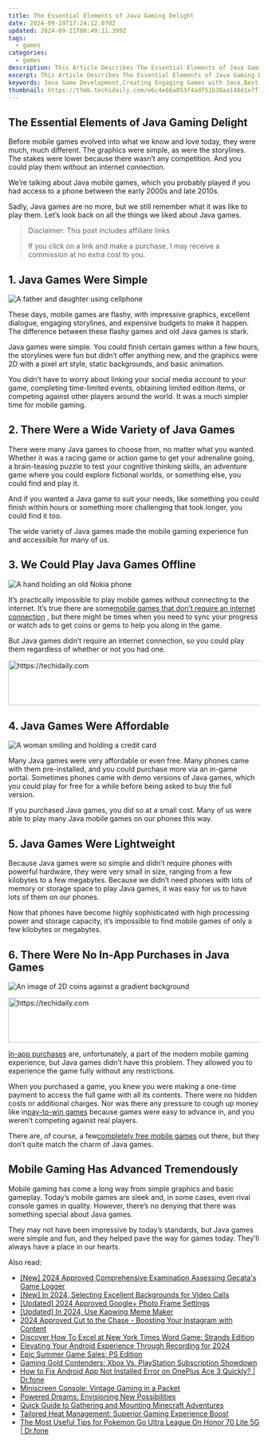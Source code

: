 ```yaml
---
title: The Essential Elements of Java Gaming Delight
date: 2024-09-19T17:24:12.070Z
updated: 2024-09-21T00:49:11.399Z
tags:
  - games
categories:
  - games
description: This Article Describes The Essential Elements of Java Gaming Delight
excerpt: This Article Describes The Essential Elements of Java Gaming Delight
keywords: Java Game Development,Creating Engaging Games with Java,Best Practices in Java Gaming,Java Gaming Frameworks Overview,Enhancing User Experience in Java Games,Innovations in Java-Based Gaming Industry,Cross-Platform Java Game Development
thumbnail: https://thmb.techidaily.com/e6c4e66a053f4adf51b38aa148d1e7f1b0fe37b06c40a2dc84de8d83be8e3fd3.jpg
---
```


## The Essential Elements of Java Gaming Delight

 Before mobile games evolved into what we know and love today, they were much, much different. The graphics were simple, as were the storylines. The stakes were lower because there wasn’t any competition. And you could play them without an internet connection.

 We’re talking about Java mobile games, which you probably played if you had access to a phone between the early 2000s and late 2010s.

 Sadly, Java games are no more, but we still remember what it was like to play them. Let’s look back on all the things we liked about Java games.

>  Disclaimer: This post includes affiliate links
>
>  If you click on a link and make a purchase, I may receive a commission at no extra cost to you.
>

## 1\. Java Games Were Simple

![A father and daughter using cellphone](https://static1.makeuseofimages.com/wordpress/wp-content/uploads/2023/08/a-father-and-daughter-using-cellphone-1.jpg)

 These days, mobile games are flashy, with impressive graphics, excellent dialogue, engaging storylines, and expensive budgets to make it happen. The difference between these flashy games and old Java games is stark.

 Java games were simple. You could finish certain games within a few hours, the storylines were fun but didn’t offer anything new, and the graphics were 2D with a pixel art style, static backgrounds, and basic animation.

 You didn’t have to worry about linking your social media account to your game, completing time-limited events, obtaining limited edition items, or competing against other players around the world. It was a much simpler time for mobile gaming.

## 2\. There Were a Wide Variety of Java Games

 There were many Java games to choose from, no matter what you wanted. Whether it was a racing game or action game to get your adrenaline going, a brain-teasing puzzle to test your cognitive thinking skills, an adventure game where you could explore fictional worlds, or something else, you could find and play it.

 And if you wanted a Java game to suit your needs, like something you could finish within hours or something more challenging that took longer, you could find it too.

 The wide variety of Java games made the mobile gaming experience fun and accessible for many of us.

## 3\. We Could Play Java Games Offline

![A hand holding an old Nokia phone](https://static1.makeuseofimages.com/wordpress/wp-content/uploads/2023/08/a-hand-holding-an-old-nokia-phone.jpg)

 It’s practically impossible to play mobile games without connecting to the internet. It’s true there are some[mobile games that don’t require an internet connection](https://www.makeuseof.com/tag/fun-mobile-games-no-data-wi-fi/) , but there might be times when you need to sync your progress or watch ads to get coins or gems to help you along in the game.

 But Java games didn’t require an internet connection, so you could play them regardless of whether or not you had one.

<!-- affiliate ads begin -->
<a href="https://appsumo.8odi.net/c/5597632/2123729/7443" target="_top" id="2123729">
  <img src="//a.impactradius-go.com/display-ad/7443-2123729" border="0" alt="https://techidaily.com" width="600" height="90"/>
</a>
<img height="0" width="0" src="https://appsumo.8odi.net/i/5597632/2123729/7443" style="position:absolute;visibility:hidden;" border="0" />
<!-- affiliate ads end -->

## 4\. Java Games Were Affordable

![A woman smiling and holding a credit card](https://static1.makeuseofimages.com/wordpress/wp-content/uploads/2023/08/a-woman-smiling-and-holding-a-credit-card.jpg)

 Many Java games were very affordable or even free. Many phones came with them pre-installed, and you could purchase more via an in-game portal. Sometimes phones came with demo versions of Java games, which you could play for free for a while before being asked to buy the full version.

 If you purchased Java games, you did so at a small cost. Many of us were able to play many Java mobile games on our phones this way.

## 5\. Java Games Were Lightweight

 Because Java games were so simple and didn’t require phones with powerful hardware, they were very small in size, ranging from a few kilobytes to a few megabytes. Because we didn’t need phones with lots of memory or storage space to play Java games, it was easy for us to have lots of them on our phones.

 Now that phones have become highly sophisticated with high processing power and storage capacity, it’s impossible to find mobile games of only a few kilobytes or megabytes.

## 6\. There Were No In-App Purchases in Java Games

![An image of 2D coins against a gradient background](https://static1.makeuseofimages.com/wordpress/wp-content/uploads/2023/08/an-image-of-2d-coins-against-a-gradient-background.jpg)

<!-- affiliate ads begin -->
<a href="https://imp.i357552.net/c/5597632/1013424/11832" target="_top" id="1013424">
  <img src="//a.impactradius-go.com/display-ad/11832-1013424" border="0" alt="https://techidaily.com" width="728" height="90"/>
</a>
<img height="0" width="0" src="https://imp.i357552.net/i/5597632/1013424/11832" style="position:absolute;visibility:hidden;" border="0" />
<!-- affiliate ads end -->

[In-app purchases](https://www.makeuseof.com/what-does-in-app-purchases-mean/) are, unfortunately, a part of the modern mobile gaming experience, but Java games didn’t have this problem. They allowed you to experience the game fully without any restrictions.

 When you purchased a game, you knew you were making a one-time payment to access the full game with all its contents. There were no hidden costs or additional charges. Nor was there any pressure to cough up money like in[pay-to-win games](https://www.makeuseof.com/what-is-pay-to-win-in-video-games/) because games were easy to advance in, and you weren’t competing against real players.

 There are, of course, a few[completely free mobile games](https://www.makeuseof.com/tag/free-mobile-games-no-ads/) out there, but they don’t quite match the charm of Java games.

## Mobile Gaming Has Advanced Tremendously

 Mobile gaming has come a long way from simple graphics and basic gameplay. Today’s mobile games are sleek and, in some cases, even rival console games in quality. However, there’s no denying that there was something special about Java games.

 They may not have been impressive by today’s standards, but Java games were simple and fun, and they helped pave the way for games today. They’ll always have a place in our hearts.

<ins class="adsbygoogle"
     style="display:block"
     data-ad-format="autorelaxed"
     data-ad-client="ca-pub-7571918770474297"
     data-ad-slot="1223367746"></ins>

<ins class="adsbygoogle"
     style="display:block"
     data-ad-client="ca-pub-7571918770474297"
     data-ad-slot="8358498916"
     data-ad-format="auto"
     data-full-width-responsive="true"></ins>

<span class="atpl-alsoreadstyle">Also read:</span>
<div><ul>
<li><a href="https://screen-mirroring-recording.techidaily.com/new-2024-approved-comprehensive-examination-assessing-gecatas-game-logger/"><u>[New] 2024 Approved Comprehensive Examination Assessing Gecata's Game Logger</u></a></li>
<li><a href="https://video-screen-grab.techidaily.com/new-in-2024-selecting-excellent-backgrounds-for-video-calls/"><u>[New] In 2024, Selecting Excellent Backgrounds for Video Calls</u></a></li>
<li><a href="https://facebook-video-recording.techidaily.com/updated-2024-approved-googleplus-photo-frame-settings/"><u>[Updated] 2024 Approved Google+ Photo Frame Settings</u></a></li>
<li><a href="https://fox-links.techidaily.com/updated-in-2024-use-kapwing-meme-maker/"><u>[Updated] In 2024, Use Kapwing Meme Maker</u></a></li>
<li><a href="https://instagram-clips.techidaily.com/2024-approved-cut-to-the-chase-boosting-your-instagram-with-content/"><u>2024 Approved Cut to the Chase - Boosting Your Instagram with Content</u></a></li>
<li><a href="https://games-able.techidaily.com/discover-how-to-excel-at-new-york-times-word-game-strands-edition/"><u>Discover How To Excel at New York Times Word Game: Strands Edition</u></a></li>
<li><a href="https://desktop-recording.techidaily.com/elevating-your-android-experience-through-recording-for-2024/"><u>Elevating Your Android Experience Through Recording for 2024</u></a></li>
<li><a href="https://games-able.techidaily.com/epic-summer-game-sales-ps-edition/"><u>Epic Summer Game Sales: PS Edition</u></a></li>
<li><a href="https://games-able.techidaily.com/gaming-gold-contenders-xbox-vs-playstation-subscription-showdown/"><u>Gaming Gold Contenders: Xbox Vs. PlayStation Subscription Showdown</u></a></li>
<li><a href="https://change-location.techidaily.com/how-to-fix-android-app-not-installed-error-on-oneplus-ace-3-quickly-drfone-by-drfone-fix-android-problems-fix-android-problems/"><u>How to Fix Android App Not Installed Error on OnePlus Ace 3 Quickly? | Dr.fone</u></a></li>
<li><a href="https://games-able.techidaily.com/miniscreen-console-vintage-gaming-in-a-packet/"><u>Miniscreen Console: Vintage Gaming in a Packet</u></a></li>
<li><a href="https://games-able.techidaily.com/powered-dreams-envisioning-new-possibilities/"><u>Powered Dreams: Envisioning New Possibilities</u></a></li>
<li><a href="https://games-able.techidaily.com/quick-guide-to-gathering-and-mounting-minecraft-adventures/"><u>Quick Guide to Gathering and Mounting Minecraft Adventures</u></a></li>
<li><a href="https://games-able.techidaily.com/tailored-heat-management-superior-gaming-experience-boost/"><u>Tailored Heat Management: Superior Gaming Experience Boost</u></a></li>
<li><a href="https://pokemon-go-android.techidaily.com/the-most-useful-tips-for-pokemon-go-ultra-league-on-honor-70-lite-5g-drfone-by-drfone-virtual-android/"><u>The Most Useful Tips for Pokemon Go Ultra League On Honor 70 Lite 5G | Dr.fone</u></a></li>
</ul></div>

